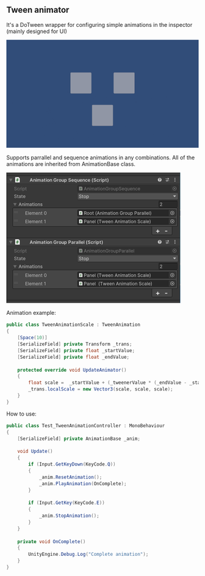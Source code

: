 ## Tween animator

It's a DoTween wrapper for configuring simple animations in the inspector (mainly designed for UI)


![Image alt](https://github.com/LuchunPen/TweenAnimator/blob/master/Pic2.gif)

Supports parrallel and sequence animations in any combinations. All of the animations are inherited from AnimationBase class.

![Image alt](https://github.com/LuchunPen/TweenAnimator/blob/master/Pic1.png)

Animation example:
```C#
public class TweenAnimationScale : TweenAnimation
{
    [Space(10)]
    [SerializeField] private Transform _trans;
    [SerializeField] private float _startValue;
    [SerializeField] private float _endValue;
    
    protected override void UpdateAnimator()
    {
        float scale =  _startValue + (_tweenerValue * (_endValue - _startValue));
        _trans.localScale = new Vector3(scale, scale, scale);
    }
}
```

How to use:
```C#
public class Test_TweenAnimationController : MonoBehaviour
{
    [SerializeField] private AnimationBase _anim;

    void Update()
    {
        if (Input.GetKeyDown(KeyCode.Q))
        {
            _anim.ResetAnimation();
            _anim.PlayAnimation(OnComplete);
        }

        if (Input.GetKey(KeyCode.E))
        {
            _anim.StopAnimation();
        }
    }

    private void OnComplete()
    {
        UnityEngine.Debug.Log("Complete animation");
    }
}
```